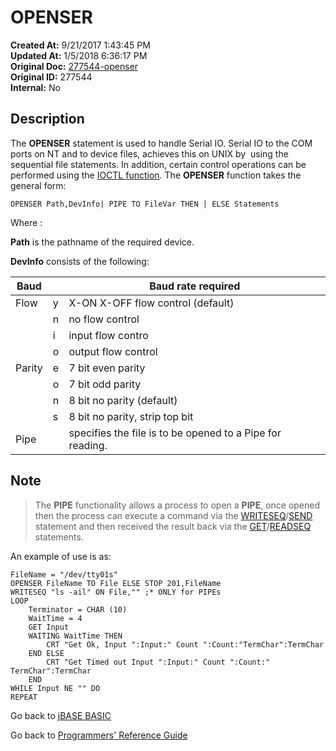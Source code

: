 # OPENSER

**Created At:** 9/21/2017 1:43:45 PM  
**Updated At:** 1/5/2018 6:36:17 PM  
**Original Doc:** [277544-openser](https://docs.jbase.com/36868-jbase-basic/277544-openser)  
**Original ID:** 277544  
**Internal:** No  

## Description

The **OPENSER** statement is used to handle Serial IO. Serial IO to the COM ports on NT and to device files, achieves this on UNIX by  using the sequential file statements. In addition, certain control operations can be performed using the [IOCTL function](./../ioctl). The **OPENSER** function takes the general form:

```
OPENSER Path,DevInfo| PIPE TO FileVar THEN | ELSE Statements
```

Where :

**Path** is the pathname of the required device.

**DevInfo** consists of the following:

| Baud |  | Baud rate required |
| --- | --- | --- |
| Flow | y | X-ON X-OFF flow control (default) |
|  | n | no flow control |
|  | i | input flow contro |
|  | o | output flow control |
| Parity | e | 7 bit even parity |
|  | o | 7 bit odd parity |
|  | n | 8 bit no parity (default) |
|  | s | 8 bit no parity, strip top bit |
| Pipe |  | specifies the file is to be opened to a Pipe for reading. |

## Note

> The **PIPE** functionality allows a process to open a **PIPE**, once opened then the process can execute a command via the [WRITESEQ](./../writeseq)/[SEND](./../send) statement and then received the result back via the [GET](./../get)/[READSEQ](./../readseq) statements.

An example of use is as:

```
FileName = "/dev/tty01s"
OPENSER FileName TO File ELSE STOP 201,FileName
WRITESEQ "ls -ail" ON File,"" ;* ONLY for PIPEs
LOOP
    Terminator = CHAR (10)
    WaitTime = 4
    GET Input
    WAITING WaitTime THEN
        CRT "Get Ok, Input ":Input:" Count ":Count:"TermChar":TermChar
    END ELSE
        CRT "Get Timed out Input ":Input:" Count ":Count:" TermChar":TermChar
    END
WHILE Input NE "" DO
REPEAT
```

Go back to [jBASE BASIC](./../README.md)

Go back to [Programmers' Reference Guide](./../../reference-guides/jbc/README.md)

  
<PageFooter />

